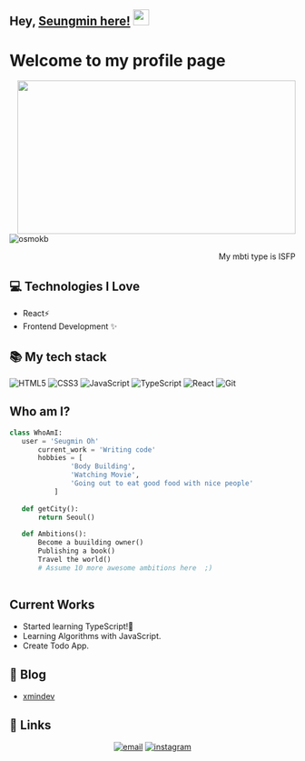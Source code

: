 <!--### Hi there 👋

<!--
**osmokb/osmokb** is a ✨ _special_ ✨ repository because its `README.md` (this file) appears on your GitHub profile.

Here are some ideas to get you started:

- 🔭 I’m currently working on ...
- 🌱 I’m currently learning ...
- 👯 I’m looking to collaborate on ...
- 🤔 I’m looking for help with ...
- 💬 Ask me about ...
- 📫 How to reach me: ...
- 😄 Pronouns: ...
- ⚡ Fun fact: ...
-->
## Hey, [Seungmin here!](https://www.youtube.com/channel/UCietjxpksncMdOUkycv5nqA)  <img src="https://media.giphy.com/media/hvRJCLFzcasrR4ia7z/giphy.gif" width="28px" height="28px">

<h1>Welcome to my profile page </h1> 

<img width="490" height="270" src="https://media.giphy.com/media/9B8wYztAoe1zO/source.gif" align=right>

<p align="left"> <img src="https://komarev.com/ghpvc/?username=osmokb" alt="osmokb" /> </p>


<div style="text-align: right">My mbti type is ISFP</div>

## :computer: Technologies I Love
* React⚡️
* Frontend Development ✨


 <h2> 📚 My tech stack  </h2>

![HTML5](https://img.shields.io/badge/-HTML5-F05032?style=for-the-badge&logo=html5&logoColor=ffffff)
![CSS3](https://img.shields.io/badge/-CSS3-007ACC?style=for-the-badge&logo=css3)
![JavaScript](https://img.shields.io/badge/-JavaScript-%23F7DF1C?style=for-the-badge&logo=javascript&logoColor=000000&labelColor=%23F7DF1C&color=%23FFCE5A)
![TypeScript](https://img.shields.io/badge/-TypeScript-007ACC?style=for-the-badge&logo=typescript&logoColor=white)
![React](https://img.shields.io/badge/-React-222222?style=for-the-badge&logo=react)
![Git](https://img.shields.io/badge/-Git-F05032?style=for-the-badge&logo=git&logoColor=ffffff)



 ## Who am I?
 ```python
 class WhoAmI:
 	user = 'Seugmin Oh'
		current_work = 'Writing code'
		hobbies = [
				'Body Building',
				'Watching Movie',
				'Going out to eat good food with nice people'
			]
	
	def getCity():
		return Seoul()
	
	def Ambitions():
		Become a buuilding owner()
 		Publishing a book()
		Travel the world()
		# Assume 10 more awesome ambitions here  ;)
	
 ```
 
## Current Works
 * Started learning TypeScript!🌱
 * Learning Algorithms with JavaScript.
 * Create Todo App.

## :memo: Blog

<!-- BLOG-POST-LIST:START -->
- [xmindev](https://xmindev.tistory.com/)

## :link: Links
<p align="center">
	<a href="mailto:osm9161@gmail.com"><img src="https://img.icons8.com/color/96/000000/gmail.png" alt="email"/></a>
  <a href="https://www.instagram.com/xmin.oh"><img src="https://img.icons8.com/color/96/000000/instagram-new.png" alt="instagram"/></a>
</p>


 

 
 
